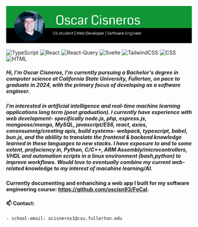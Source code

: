 <img src="/long_banner.png" alt="banner" />

<p>
    <img alt="TypeScript" src="https://img.shields.io/badge/Typescript-3178C6?logo=typescript&logoColor=white&style=for-the-badge" />
    <img alt="React" src="https://img.shields.io/badge/React-61DAFB?logo=react&logoColor=white&style=for-the-badge" />
    <img alt="React-Query" src="https://img.shields.io/badge/React Query-FF4154?logo=reactquery&logoColor=white&style=for-the-badge" />
    <img alt="Svelte" src="https://img.shields.io/badge/Svelte-FF3E00?logo=svelte&logoColor=black&style=for-the-badge" />
    <img alt="TailwindCSS" src="https://img.shields.io/badge/tailwind-06B6D4?logo=tailwindcss&logoColor=white&style=for-the-badge" />
    <img alt="CSS" src="https://img.shields.io/badge/CSS-1572B6?logo=css3&logoColor=white&style=for-the-badge" />
    <img alt="HTML" src="https://img.shields.io/badge/HTML-E34F26?logo=html5&logoColor=white&style=for-the-badge" />
</p>
    
##### Hi, I’m Oscar Cisneros, I'm currently pursuing a Bachelor's degree in computer science at California State University, Fullerton, on pace to graduate in 2024, with the primary focus of developing as a software engineer.
##### I’m interested in artificial intelligence and real-time machine learning applications long term (post graduation). I currently have experience with web development- specifically node.js, php, express.js, mongoose/mongo, MySQL, javascript/ES6, react, axios, consnsumnig/creating apis, build systems- webpack, typescript, babel, bun.js, and the ablility to translate the frontend & backend knowledge learned in these languages to new stacks. I have exposure to and to some extent, profociency in, Python, C/C++, ARM Assembly/microcontrollers, VHDL and automation scripts in a linux environment (bash,python) to improve  workflows. Would love to eventually combine my current web-related knowledge to my interest of macahine learning/AI.
#### Currently documenting and enhanching a web app I built for my software engineering course: https://github.com/oscisn93/FoCal.
#### 📫 Contact:
    - school-email: ocisneros1@csu.fullerton.edu
